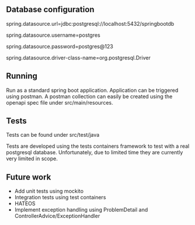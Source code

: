 ## Database configuration
spring.datasource.url=jdbc:postgresql://localhost:5432/springbootdb

spring.datasource.username=postgres

spring.datasource.password=postgres@123

spring.datasource.driver-class-name=org.postgresql.Driver


##  Running
Run as a standard spring boot application. Application can be triggered using postman.
A postman collection can easily be created using the openapi spec file under src/main/resources.

##  Tests
Tests can be found under src/test/java

Tests are developed using the tests containers framework to test with a real postgresql database. Unfortunately, due to limited time they are currently very limited in scope.

## Future work
- Add unit tests using mockito
- Integration tests using test containers
- HATEOS
- Implement exception handling using ProblemDetail and ControllerAdvice/ExceptionHandler

